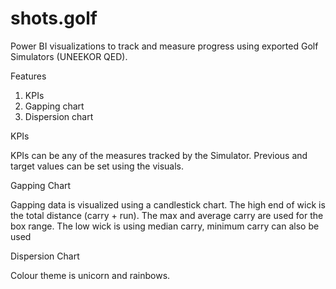 # shots.golf
Power BI visualizations to track and measure progress using exported Golf Simulators (UNEEKOR QED).

Features
1. KPIs
2. Gapping chart 
3. Dispersion chart

KPIs

KPIs can be any of the measures tracked by the Simulator. Previous and target values can be set using the visuals.

Gapping Chart

Gapping data is visualized using a candlestick chart. The high end of wick is the total distance (carry + run). The max and average carry are used for the box range. The low wick is using median carry, minimum carry can also be used

Dispersion Chart

Colour theme is unicorn and rainbows.  
